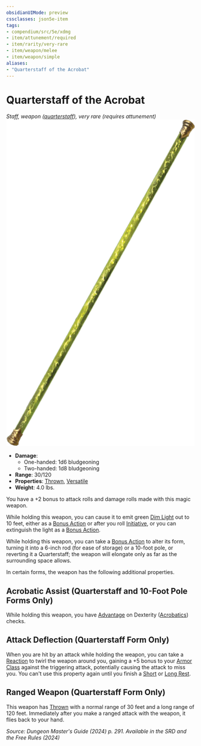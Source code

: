 ```yaml
---
obsidianUIMode: preview
cssclasses: json5e-item
tags:
- compendium/src/5e/xdmg
- item/attunement/required
- item/rarity/very-rare
- item/weapon/melee
- item/weapon/simple
aliases: 
- "Quarterstaff of the Acrobat"
---
```

# Quarterstaff of the Acrobat
*Staff, weapon ([quarterstaff](/3-Mechanics/CLI/items/quarterstaff-xphb.md)), very rare (requires attunement)*  
![](/3-Mechanics/CLI/items/img/quarterstaff-of-the-acrobat.webp#right)

- **Damage**:
  - One-handed: 1d6 bludgeoning
  - Two-handed: 1d8 bludgeoning
- **Range**: 30/120
- **Properties**: [Thrown](item-properties.md#Thrown), [Versatile](item-properties.md#Versatile)
- **Weight**: 4.0 lbs.

You have a +2 bonus to attack rolls and damage rolls made with this magic weapon.

While holding this weapon, you can cause it to emit green [Dim Light](/3-Mechanics/CLI/variant-rules/dim-light-xphb.md) out to 10 feet, either as a [Bonus Action](/3-Mechanics/CLI/variant-rules/bonus-action-xphb.md) or after you roll [Initiative](/3-Mechanics/CLI/variant-rules/initiative-xphb.md), or you can extinguish the light as a [Bonus Action](/3-Mechanics/CLI/variant-rules/bonus-action-xphb.md).

While holding this weapon, you can take a [Bonus Action](/3-Mechanics/CLI/variant-rules/bonus-action-xphb.md) to alter its form, turning it into a 6-inch rod (for ease of storage) or a 10-foot pole, or reverting it a Quarterstaff; the weapon will elongate only as far as the surrounding space allows.

In certain forms, the weapon has the following additional properties.

## Acrobatic Assist (Quarterstaff and 10-Foot Pole Forms Only)

While holding this weapon, you have [Advantage](/3-Mechanics/CLI/variant-rules/advantage-xphb.md) on Dexterity ([Acrobatics](skills.md#Acrobatics)) checks.

## Attack Deflection (Quarterstaff Form Only)

When you are hit by an attack while holding the weapon, you can take a [Reaction](/3-Mechanics/CLI/variant-rules/reaction-xphb.md) to twirl the weapon around you, gaining a +5 bonus to your [Armor Class](/3-Mechanics/CLI/variant-rules/armor-class-xphb.md) against the triggering attack, potentially causing the attack to miss you. You can't use this property again until you finish a [Short](/3-Mechanics/CLI/variant-rules/short-rest-xphb.md) or [Long Rest](/3-Mechanics/CLI/variant-rules/long-rest-xphb.md).

## Ranged Weapon (Quarterstaff Form Only)

This weapon has [Thrown](item-properties.md#Thrown) with a normal range of 30 feet and a long range of 120 feet. Immediately after you make a ranged attack with the weapon, it flies back to your hand.

*Source: Dungeon Master's Guide (2024) p. 291. Available in the <span title='Systems Reference Document (5.2)'>SRD</span> and the Free Rules (2024)*